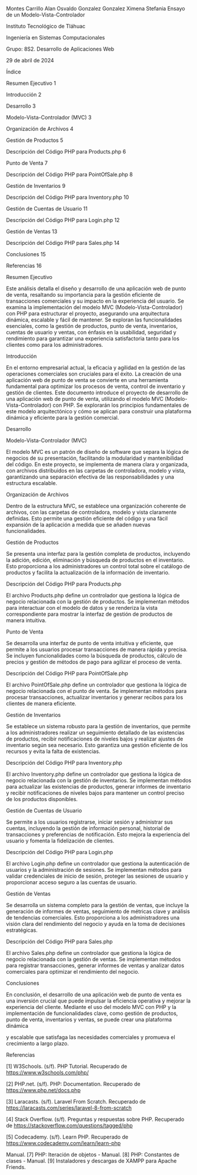 Montes Carrillo Alan Osvaldo
Gonzalez Gonzalez Ximena Stefania
Ensayo de un Modelo-Vista-Controlador


Instituto Tecnológico de Tláhuac

Ingeniería en Sistemas Computacionales

Grupo: 8S2. Desarrollo de Aplicaciones Web

29 de abril de 2024

Índice

Resumen Ejecutivo 1

Introducción 2

Desarrollo 3

Modelo-Vista-Controlador (MVC) 3

Organización de Archivos 4

Gestión de Productos 5

Descripción del Código PHP para Products.php 6

Punto de Venta 7

Descripción del Código PHP para PointOfSale.php 8

Gestión de Inventarios 9

Descripción del Código PHP para Inventory.php 10

Gestión de Cuentas de Usuario 11

Descripción del Código PHP para Login.php 12

Gestión de Ventas 13

Descripción del Código PHP para Sales.php 14

Conclusiones 15

Referencias 16

Resumen Ejecutivo

Este análisis detalla el diseño y desarrollo de una aplicación web de punto de venta, resaltando su importancia para la gestión eficiente de transacciones comerciales y su impacto en la experiencia del usuario. Se examina la implementación del modelo MVC (Modelo-Vista-Controlador) con PHP para estructurar el proyecto, asegurando una arquitectura dinámica, escalable y fácil de mantener. Se exploran las funcionalidades esenciales, como la gestión de productos, punto de venta, inventarios, cuentas de usuario y ventas, con énfasis en la usabilidad, seguridad y rendimiento para garantizar una experiencia satisfactoria tanto para los clientes como para los administradores.

Introducción

En el entorno empresarial actual, la eficacia y agilidad en la gestión de las operaciones comerciales son cruciales para el éxito. La creación de una aplicación web de punto de venta se convierte en una herramienta fundamental para optimizar los procesos de venta, control de inventario y gestión de clientes. Este documento introduce el proyecto de desarrollo de una aplicación web de punto de venta, utilizando el modelo MVC (Modelo-Vista-Controlador) con PHP. Se explorarán los principios fundamentales de este modelo arquitectónico y cómo se aplican para construir una plataforma dinámica y eficiente para la gestión comercial.

Desarrollo

Modelo-Vista-Controlador (MVC)

El modelo MVC es un patrón de diseño de software que separa la lógica de negocios de su presentación, facilitando la modularidad y mantenibilidad del código. En este proyecto, se implementa de manera clara y organizada, con archivos distribuidos en las carpetas de controladora, modelo y vista, garantizando una separación efectiva de las responsabilidades y una estructura escalable.

Organización de Archivos

Dentro de la estructura MVC, se establece una organización coherente de archivos, con las carpetas de controladora, modelo y vista claramente definidas. Esto permite una gestión eficiente del código y una fácil expansión de la aplicación a medida que se añaden nuevas funcionalidades.

Gestión de Productos

Se presenta una interfaz para la gestión completa de productos, incluyendo la adición, edición, eliminación y búsqueda de productos en el inventario. Esto proporciona a los administradores un control total sobre el catálogo de productos y facilita la actualización de la información de inventario.

Descripción del Código PHP para Products.php

El archivo Products.php define un controlador que gestiona la lógica de negocio relacionada con la gestión de productos. Se implementan métodos para interactuar con el modelo de datos y se renderiza la vista correspondiente para mostrar la interfaz de gestión de productos de manera intuitiva.

Punto de Venta

Se desarrolla una interfaz de punto de venta intuitiva y eficiente, que permite a los usuarios procesar transacciones de manera rápida y precisa. Se incluyen funcionalidades como la búsqueda de productos, cálculo de precios y gestión de métodos de pago para agilizar el proceso de venta.

Descripción del Código PHP para PointOfSale.php

El archivo PointOfSale.php define un controlador que gestiona la lógica de negocio relacionada con el punto de venta. Se implementan métodos para procesar transacciones, actualizar inventarios y generar recibos para los clientes de manera eficiente.

Gestión de Inventarios

Se establece un sistema robusto para la gestión de inventarios, que permite a los administradores realizar un seguimiento detallado de las existencias de productos, recibir notificaciones de niveles bajos y realizar ajustes de inventario según sea necesario. Esto garantiza una gestión eficiente de los recursos y evita la falta de existencias.

Descripción del Código PHP para Inventory.php

El archivo Inventory.php define un controlador que gestiona la lógica de negocio relacionada con la gestión de inventarios. Se implementan métodos para actualizar las existencias de productos, generar informes de inventario y recibir notificaciones de niveles bajos para mantener un control preciso de los productos disponibles.

Gestión de Cuentas de Usuario

Se permite a los usuarios registrarse, iniciar sesión y administrar sus cuentas, incluyendo la gestión de información personal, historial de transacciones y preferencias de notificación. Esto mejora la experiencia del usuario y fomenta la fidelización de clientes.

Descripción del Código PHP para Login.php

El archivo Login.php define un controlador que gestiona la autenticación de usuarios y la administración de sesiones. Se implementan métodos para validar credenciales de inicio de sesión, proteger las sesiones de usuario y proporcionar acceso seguro a las cuentas de usuario.

Gestión de Ventas

Se desarrolla un sistema completo para la gestión de ventas, que incluye la generación de informes de ventas, seguimiento de métricas clave y análisis de tendencias comerciales. Esto proporciona a los administradores una visión clara del rendimiento del negocio y ayuda en la toma de decisiones estratégicas.

Descripción del Código PHP para Sales.php

El archivo Sales.php define un controlador que gestiona la lógica de negocio relacionada con la gestión de ventas. Se implementan métodos para registrar transacciones, generar informes de ventas y analizar datos comerciales para optimizar el rendimiento del negocio.

Conclusiones

En conclusión, el desarrollo de una aplicación web de punto de venta es una inversión crucial que puede impulsar la eficiencia operativa y mejorar la experiencia del cliente. Mediante el uso del modelo MVC con PHP y la implementación de funcionalidades clave, como gestión de productos, punto de venta, inventarios y ventas, se puede crear una plataforma dinámica

 y escalable que satisfaga las necesidades comerciales y promueva el crecimiento a largo plazo.

Referencias

[1] W3Schools. (s/f). PHP Tutorial. Recuperado de https://www.w3schools.com/php/

[2] PHP.net. (s/f). PHP: Documentation. Recuperado de https://www.php.net/docs.php

[3] Laracasts. (s/f). Laravel From Scratch. Recuperado de https://laracasts.com/series/laravel-8-from-scratch

[4] Stack Overflow. (s/f). Preguntas y respuestas sobre PHP. Recuperado de https://stackoverflow.com/questions/tagged/php

[5] Codecademy. (s/f). Learn PHP. Recuperado de https://www.codecademy.com/learn/learn-php

 Manual.
[7] PHP: Iteración de objetos - Manual.
[8] PHP: Constantes de clases - Manual.
[9] Instaladores y descargas de XAMPP para Apache Friends.
